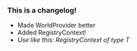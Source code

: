 ### This is a changelog!
- Made WorldProvider better
- Added RegistryContext!
- *Use like this: RegistryContext of type T*